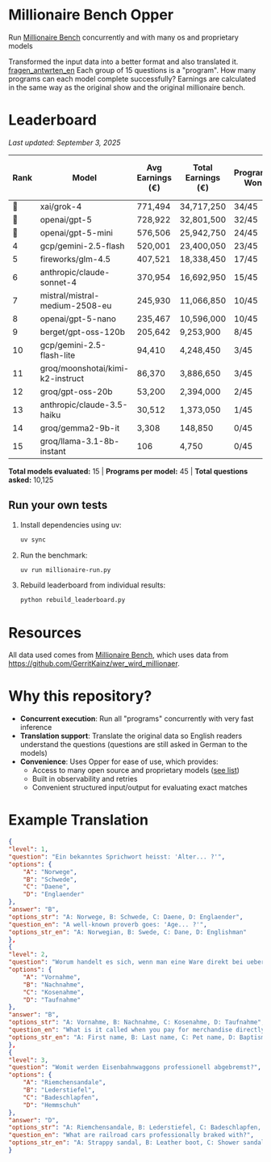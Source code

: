 # Millionaire Bench Opper
Run [Millionaire Bench](https://github.com/ikiruneo/millionaire-bench/tree/main) concurrently and with many os and proprietary models


Transformed the input data into a better format and also translated it. [fragen_antwrten_en](fragen_antworten_en.json)
Each group of 15 questions is a "program". How many programs can each model complete successfully?
Earnings are calculated in the same way as the original show and the original millionaire bench.

# Leaderboard

*Last updated: September 3, 2025*

| Rank | Model | Avg Earnings (€) | Total Earnings (€) | Programs Won | Success Rate | Max Single Program (€) |
|------|-------|------------------|--------------------|--------------|--------------|-----------------------|
| 🥇 | xai/grok-4 | 771,494 | 34,717,250 | 34/45 | 75.6% | 1,000,000 |
| 🥈 | openai/gpt-5 | 728,922 | 32,801,500 | 32/45 | 71.1% | 1,000,000 |
| 🥉 | openai/gpt-5-mini | 576,506 | 25,942,750 | 24/45 | 53.3% | 1,000,000 |
| 4 | gcp/gemini-2.5-flash | 520,001 | 23,400,050 | 23/45 | 51.1% | 1,000,000 |
| 5 | fireworks/glm-4.5 | 407,521 | 18,338,450 | 17/45 | 37.8% | 1,000,000 |
| 6 | anthropic/claude-sonnet-4 | 370,954 | 16,692,950 | 15/45 | 33.3% | 1,000,000 |
| 7 | mistral/mistral-medium-2508-eu | 245,930 | 11,066,850 | 10/45 | 22.2% | 1,000,000 |
| 8 | openai/gpt-5-nano | 235,467 | 10,596,000 | 10/45 | 22.2% | 1,000,000 |
| 9 | berget/gpt-oss-120b | 205,642 | 9,253,900 | 8/45 | 17.8% | 1,000,000 |
| 10 | gcp/gemini-2.5-flash-lite | 94,410 | 4,248,450 | 3/45 | 6.7% | 1,000,000 |
| 11 | groq/moonshotai/kimi-k2-instruct | 86,370 | 3,886,650 | 3/45 | 6.7% | 1,000,000 |
| 12 | groq/gpt-oss-20b | 53,200 | 2,394,000 | 2/45 | 4.4% | 1,000,000 |
| 13 | anthropic/claude-3.5-haiku | 30,512 | 1,373,050 | 1/45 | 2.2% | 1,000,000 |
| 14 | groq/gemma2-9b-it | 3,308 | 148,850 | 0/45 | 0.0% | 125,000 |
| 15 | groq/llama-3.1-8b-instant | 106 | 4,750 | 0/45 | 0.0% | 2,000 |

**Total models evaluated:** 15 | **Programs per model:** 45 | **Total questions asked:** 10,125


## Run your own tests
1. Install dependencies using uv:
   ```bash
   uv sync
   ```

2. Run the benchmark:
   ```bash
   uv run millionaire-run.py
   ```

3. Rebuild leaderboard from individual results:
   ```bash
   python rebuild_leaderboard.py
   ```

# Resources
All data used comes from [Millionaire Bench](https://github.com/ikiruneo/millionaire-bench/tree/main), which uses data from https://github.com/GerritKainz/wer_wird_millionaer.

# Why this repository?
- **Concurrent execution**: Run all "programs" concurrently with very fast inference
- **Translation support**: Translate the original data so English readers understand the questions (questions are still asked in German to the models)
- **Convenience**: Uses Opper for ease of use, which provides:
  - Access to many open source and proprietary models ([see list](https://docs.opper.ai/capabilities/models))
  - Built in observability and retries
  - Convenient structured input/output for evaluating exact matches

# Example Translation
```json
{
"level": 1,
"question": "Ein bekanntes Sprichwort heisst: 'Alter... ?'",
"options": {
    "A": "Norwege",
    "B": "Schwede",
    "C": "Daene",
    "D": "Englaender"
},
"answer": "B",
"options_str": "A: Norwege, B: Schwede, C: Daene, D: Englaender",
"question_en": "A well-known proverb goes: 'Age... ?'",
"options_str_en": "A: Norwegian, B: Swede, C: Dane, D: Englishman"
},
{
"level": 2,
"question": "Worum handelt es sich, wenn man eine Ware direkt bei uebergabe des Pakets bezahlt?",
"options": {
    "A": "Vornahme",
    "B": "Nachnahme",
    "C": "Kosenahme",
    "D": "Taufnahme"
},
"answer": "B",
"options_str": "A: Vornahme, B: Nachnahme, C: Kosenahme, D: Taufnahme",
"question_en": "What is it called when you pay for merchandise directly upon delivery of the package?",
"options_str_en": "A: First name, B: Last name, C: Pet name, D: Baptismal name"
},
{
"level": 3,
"question": "Womit werden Eisenbahnwaggons professionell abgebremst?",
"options": {
    "A": "Riemchensandale",
    "B": "Lederstiefel",
    "C": "Badeschlapfen",
    "D": "Hemmschuh"
},
"answer": "D",
"options_str": "A: Riemchensandale, B: Lederstiefel, C: Badeschlapfen, D: Hemmschuh",
"question_en": "What are railroad cars professionally braked with?",
"options_str_en": "A: Strappy sandal, B: Leather boot, C: Shower sandals, D: Brake shoe"
}
```